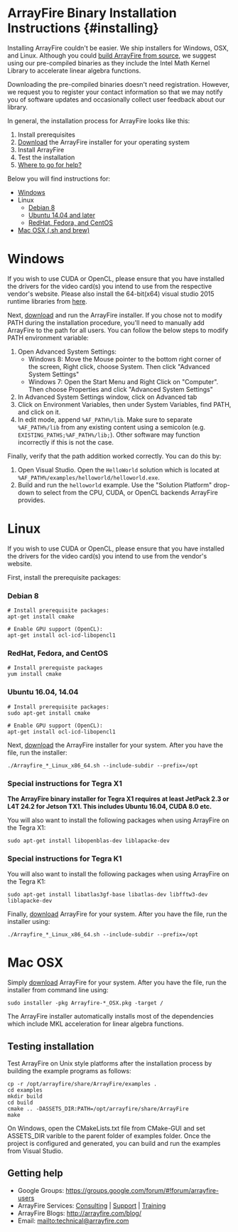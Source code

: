 ArrayFire Binary Installation Instructions {#installing}
=====

Installing ArrayFire couldn't be easier. We ship installers for Windows,
OSX, and Linux. Although you could
[build ArrayFire from source](https://github.com/arrayfire/arrayfire), we
suggest using our pre-compiled binaries as they include the Intel Math
Kernel Library to accelerate linear algebra functions.

Downloading the pre-compiled binaries doesn't need registration. However, we
request you to register your contact information so that we may notify you
of software updates and occasionally collect user feedback about our library.

In general, the installation process for ArrayFire looks like this:

1. Install prerequisites
2. [Download](http://arrayfire.com/download/) the ArrayFire installer for your
   operating system
3. Install ArrayFire
4. Test the installation
5. [Where to go for help?](#GettingHelp)

Below you will find instructions for:

* [Windows](#Windows)
* Linux
    * [Debian 8](#Debian)
    * [Ubuntu 14.04 and later](#Ubuntu)
    * [RedHat, Fedora, and CentOS](#RPM-distros)
* [Mac OSX (.sh and brew)](#OSX)

# <a name="Windows"></a> Windows

If you wish to use CUDA or OpenCL, please ensure that you have installed
the drivers for the video card(s) you intend to use from the respective
vendor's website. Please also install the 64-bit(x64) visual studio 2015
runtime libraries from
 [here](https://www.microsoft.com/en-in/download/details.aspx?id=48145).

Next, [download](http://arrayfire.com/download/) and run the ArrayFire
installer. If you chose not to modify PATH during the installation
procedure, you'll need to manually add ArrayFire to the path for all
users. You can follow the below steps to modify PATH environment variable:

1. Open Advanced System Settings:
    * Windows 8: Move the Mouse pointer to the bottom right corner of the
      screen, Right click, choose System. Then click "Advanced System Settings"
    * Windows 7: Open the Start Menu and Right Click on "Computer". Then choose
      Properties and click "Advanced System Settings"
2. In Advanced System Settings window, click on Advanced tab
3. Click on Environment Variables, then under System Variables, find PATH, and
   click on it.
4. In edit mode, append `%AF_PATH%/lib`. Make sure to separate `%AF_PATH%/lib`
   from any existing content using a semicolon (e.g.
   `EXISTING_PATHS;%AF_PATH%/lib;`). Other software may function incorrectly
   if this is not the case.

Finally, verify that the path addition worked correctly. You can do this by:

1. Open Visual Studio. Open the `HelloWorld` solution which is located at
   `%AF_PATH%/examples/helloworld/helloworld.exe`.
2. Build and run the `helloworld` example. Use the "Solution Platform"
   drop-down to select from the CPU, CUDA, or OpenCL backends ArrayFire
   provides.

# Linux

If you wish to use CUDA or OpenCL, please ensure that you have installed
the drivers for the video card(s) you intend to use from the vendor's website.

First, install the prerequisite packages:

### <a name="Debian"></a> Debian 8

    # Install prerequisite packages:
    apt-get install cmake

    # Enable GPU support (OpenCL):
    apt-get install ocl-icd-libopencl1

### <a name="RPM-distros"></a> RedHat, Fedora, and CentOS

    # Install prerequiste packages
    yum install cmake

### Ubuntu 16.04, 14.04

    # Install prerequisite packages:
    sudo apt-get install cmake

    # Enable GPU support (OpenCL):
    apt-get install ocl-icd-libopencl1

Next, [download](http://arrayfire.com/download/) the ArrayFire installer for
your system. After you have the file, run the installer:

    ./Arrayfire_*_Linux_x86_64.sh --include-subdir --prefix=/opt

### Special instructions for Tegra X1

**The ArrayFire binary installer for Tegra X1 requires at least JetPack 2.3 or
L4T 24.2 for Jetson TX1. This includes Ubuntu 16.04, CUDA 8.0 etc.**

You will also want to install the following packages when using ArrayFire on
the Tegra X1:

    sudo apt-get install libopenblas-dev liblapacke-dev

### Special instructions for Tegra K1

You will also want to install the following packages when using ArrayFire on
the Tegra K1:

    sudo apt-get install libatlas3gf-base libatlas-dev libfftw3-dev liblapacke-dev

Finally, [download](http://arrayfire.com/download/) ArrayFire for your
system. After you have the file, run the installer using:

    ./Arrayfire_*_Linux_x86_64.sh --include-subdir --prefix=/opt

# <a name="OSX"></a> Mac OSX

Simply [download](http://arrayfire.com/download/) ArrayFire for your
system. After you have the file, run the installer from command line using:

    sudo installer -pkg Arrayfire-*_OSX.pkg -target /

The ArrayFire installer automatically installs most of the dependencies
which include MKL acceleration for linear algebra functions.

## Testing installation

Test ArrayFire on Unix style platforms after the installation process by
building the example programs as follows:

    cp -r /opt/arrayfire/share/ArrayFire/examples .
    cd examples
    mkdir build
    cd build
    cmake .. -DASSETS_DIR:PATH=/opt/arrayfire/share/ArrayFire
    make

On Windows, open the CMakeLists.txt file from CMake-GUI and set ASSETS\_DIR
varible to the parent folder of examples folder. Once the project is configured
and generated, you can build and run the examples from Visual Studio.

## <a name="GettingHelp"></a> Getting help

* Google Groups: https://groups.google.com/forum/#!forum/arrayfire-users
* ArrayFire Services:  [Consulting](http://arrayfire.com/consulting/)  |  [Support](http://arrayfire.com/support/)   |  [Training](http://arrayfire.com/training/)
* ArrayFire Blogs: http://arrayfire.com/blog/
* Email: <mailto:technical@arrayfire.com>
